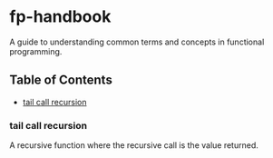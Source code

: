 # fp-handbook

A guide to understanding common terms and concepts in functional programming.

## Table of Contents
- [tail call recursion](#tail-call-recursion)

### tail call recursion
A recursive function where the recursive call is the value returned.
